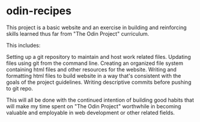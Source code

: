 # odin-recipes
This project is a basic website and an exercise in building and reinforcing skills learned thus far from "The Odin Project" curriculum.

This includes:

Setting up a git repository to maintain and host work related files.
Updating files using git from the command line.
Creating an organized file system containing html files and other resources for the website.
Writing and formatting html files to build website in a way that's consistent with the goals of the project guidelines.
Writing descriptive commits before pushing to git repo.

This will all be done with the continued intention of building good habits that will make my time spent on "The Odin Project" worthwhile in becoming valuable and employable in web development or other related fields.


